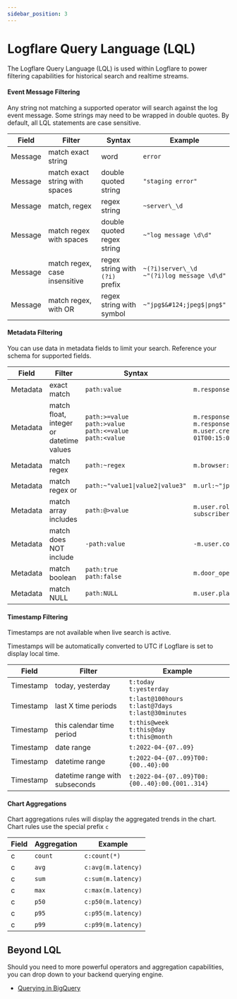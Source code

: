 ```yaml
---
sidebar_position: 3
---
```


# Logflare Query Language (LQL)

The Logflare Query Language (LQL) is used within Logflare to power filtering capabilities for historical search and realtime streams.

#### Event Message Filtering

Any string not matching a supported operator will search against the log event message. Some strings may need to be wrapped in double quotes. By default, all LQL statements are case sensitive.

| Field   | Filter                         | Syntax                          | Example                                           |
| ------- | ------------------------------ | ------------------------------- | ------------------------------------------------- |
| Message | match exact string             | word                            | `error`                                           |
| Message | match exact string with spaces | double quoted string            | `"staging error"`                                 |
| Message | match, regex                   | regex string                    | `~server\_\d`                                     |
| Message | match regex with spaces        | double quoted regex string      | `~"log message \d\d"`                             |
| Message | match regex, case insensitive  | regex string with `(?i)` prefix | `~(?i)server\_\d` <br/> `~"(?i)log message \d\d"` |
| Message | match regex, with OR           | regex string with symbol        | <code>~"jpg$&#124;jpeg$&#124;png$"</code>         |

#### Metadata Filtering

You can use data in metadata fields to limit your search. Reference your schema for supported fields.

| Field    | Filter                                  | Syntax                                                                      | Example                                                                                                           |
| -------- | --------------------------------------- | --------------------------------------------------------------------------- | ----------------------------------------------------------------------------------------------------------------- |
| Metadata | exact match                             | `path:value`                                                                | `m.response.status_code:500`                                                                                      |
| Metadata | match float, integer or datetime values | `path:>=value` <br/> `path:>value` <br/> `path:<=value` <br/> `path:<value` | `m.response.status_code:>300` <br/> `m.response.status_code:<=400` <br/> `m.user.created_at:>2019-07-01T00:15:00` |
| Metadata | match regex                             | `path:~regex`                                                               | `m.browser:~"Firefox 5\d"`                                                                                        |
| Metadata | match regex or                          | <code>path:~"value1&#124;value2&#124;value3"</code>                         | <code>m.url:~"jpg$&#124;jpeg$&#124;png$"</code>                                                                   |
| Metadata | match array includes                    | `path:@>value`                                                              | `m.user.roles:@>"new subscriber"`                                                                                 |
| Metadata | match does NOT include                  | `-path:value`                                                               | `-m.user.company:"My Company"`                                                                                    |
| Metadata | match boolean                           | `path:true` <br/> `path:false`                                              | `m.door_open:true`                                                                                                |
| Metadata | match NULL                              | `path:NULL`                                                                 | `m.user.plan:NULL`                                                                                                |

#### Timestamp Filtering

Timestamps are not available when live search is active.

Timestamps will be automatically converted to UTC if Logflare is set to display local time.

| Field     | Filter                         | Example                                                         |
| --------- | ------------------------------ | --------------------------------------------------------------- |
| Timestamp | today, yesterday               | `t:today` <br/> `t:yesterday`                                   |
| Timestamp | last X time periods            | `t:last@100hours` <br/> `t:last@7days` <br/> `t:last@30minutes` |
| Timestamp | this calendar time period      | `t:this@week` <br/> `t:this@day` <br/> `t:this@month`           |
| Timestamp | date range                     | `t:2022-04-{07..09}`                                            |
| Timestamp | datetime range                 | `t:2022-04-{07..09}T00:{00..40}:00`                             |
| Timestamp | datetime range with subseconds | `t:2022-04-{07..09}T00:{00..40}:00.{001..314}`                  |

#### Chart Aggregations

Chart aggregations rules will display the aggregated trends in the chart. Chart rules use the special prefix `c`

| Field | Aggregation | Example            |
| ----- | ----------- | ------------------ |
| c     | `count`     | `c:count(*)`       |
| c     | `avg`       | `c:avg(m.latency)` |
| c     | `sum`       | `c:sum(m.latency)` |
| c     | `max`       | `c:max(m.latency)` |
| c     | `p50`       | `c:p50(m.latency)` |
| c     | `p95`       | `c:p95(m.latency)` |
| c     | `p99`       | `c:p99(m.latency)` |


## Beyond LQL

Should you need to more powerful operators and aggregation capabilities, you can drop down to your backend querying engine.

- [Querying in BigQuery](/backends/bigquery#querying-in-bigquery)